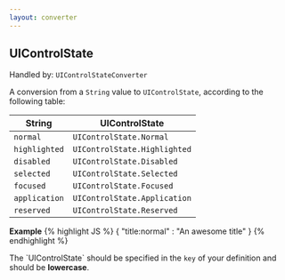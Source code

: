 ```yaml
---
layout: converter
---
```


## UIControlState
Handled by: <code>UIControlStateConverter</code>

A conversion from a `String` value to `UIControlState`, according to the following table:

| String | UIControlState |
| ------ | -------------- |
| `normal` | `UIControlState.Normal` |
| `highlighted` | `UIControlState.Highlighted` |
| `disabled` | `UIControlState.Disabled` |
| `selected` | `UIControlState.Selected` |
| `focused` | `UIControlState.Focused` |
| `application` | `UIControlState.Application` |
| `reserved` | `UIControlState.Reserved` |

**Example**
{% highlight JS %}
{
	"title:normal" : "An awesome title"
}
{% endhighlight %}

<div class="alert alert-info">
The `UIControlState` should be specified in the <code>key</code> of your definition and should be <strong>lowercase</strong>.
</div>